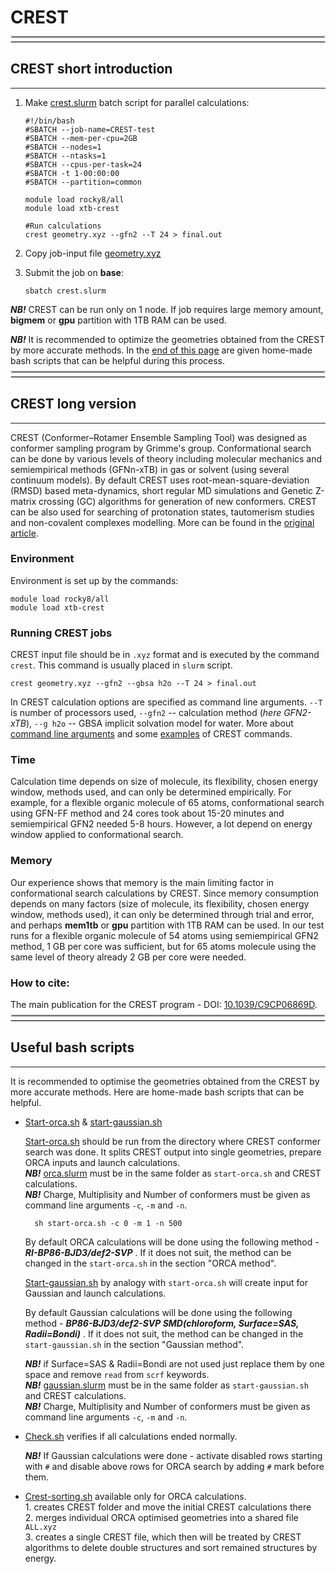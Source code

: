 # CREST

<br>
<hr style="margin-right: 0px; margin-bottom: 4px; margin-left: 0px; margin-top: -24px; border:2px solid  #d9d9d9 "></hr>
<hr style="margin: 4px 0px; border:1px solid  #d9d9d9 "></hr>

## CREST short introduction 

---

1. Make [crest.slurm](crest.slurm) batch script for parallel calculations:
           
	   #!/bin/bash
	   #SBATCH --job-name=CREST-test
	   #SBATCH --mem-per-cpu=2GB
	   #SBATCH --nodes=1
	   #SBATCH --ntasks=1
	   #SBATCH --cpus-per-task=24
	   #SBATCH -t 1-00:00:00
	   #SBATCH --partition=common

	   module load rocky8/all
       module load xtb-crest
  
       #Run calculations 
       crest geometry.xyz --gfn2 --T 24 > final.out

2. Copy job-input file [geometry.xyz](geometry.xyz)
3. Submit the job on **base**:

	   sbatch crest.slurm

***NB!*** CREST can be run only on 1 node. If job requires large memory amount, **bigmem** or **gpu** partition with 1TB RAM can be used. 

***NB!*** It is recommended to optimize the geometries obtained from the CREST by more accurate methods. In the [end of this page](https://docs.hpc.taltech.ee/chemistry/crest.html#useful-bash-scripts) are given home-made bash scripts that can be helpful during this process. 

<br>
<hr style="margin-right: 0px; margin-bottom: 4px; margin-left: 0px; margin-top: -24px; border:2px solid  #d9d9d9 "></hr>
<hr style="margin: 4px 0px; border:1px solid  #d9d9d9 "></hr>

## CREST long version 

---

CREST (Conformer–Rotamer Ensemble Sampling Tool) was designed as conformer sampling program by Grimme's group. Conformational search can be done by various levels of theory including molecular mechanics and semiempirical methods (GFNn-xTB) in gas or solvent (using several continuum models). By default CREST uses root-mean-square-deviation (RMSD) based meta-dynamics, short regular MD simulations and Genetic Z-matrix crossing (GC) algorithms for generation of new conformers. CREST can be also used for searching of protonation states, tautomerism studies and non-covalent complexes modelling. More can be found in the [original article](https://pubs.rsc.org/en/content/articlelanding/2020/CP/C9CP06869D#!divCitation).

### Environment

Environment is set up by the commands:

    module load rocky8/all
    module load xtb-crest

### Running CREST jobs

CREST input file should be in `.xyz` format and is executed by the command `crest`. This command is usually placed in `slurm` script. 

    crest geometry.xyz --gfn2 --gbsa h2o --T 24 > final.out

In CREST calculation options are specified as command line arguments. `--T` is number of processors used, `--gfn2` -- calculation method (_here GFN2-xTB_), `--g h2o` -- GBSA implicit solvation model for water. More about [command line arguments](https://crest-lab.github.io/crest-docs/page/documentation/keywords.html) and some [examples](https://crest-lab.github.io/crest-docs/page/examples) of CREST commands.

### Time

Calculation time depends on size of molecule, its flexibility, chosen energy window, methods used, and can only be determined empirically. For example, for a flexible organic molecule of 65 atoms, conformational search using GFN-FF method and 24 cores took about 15-20 minutes and semiempirical GFN2 needed 5-8 hours. However, a lot depend on energy window applied to conformational search.

### Memory

Our experience shows that memory is the main limiting factor in conformational search calculations by CREST. Since memory consumption depends on many factors (size of molecule, its flexibility, chosen energy window, methods used), it can only be determined through trial and error, and perhaps **mem1tb** or **gpu** partition with 1TB RAM can be used. 
In our test runs for a flexible organic molecule of 54 atoms using semiempirical GFN2 method, 1 GB per core was sufficient, but for 65 atoms molecule using the same level of theory already 2 GB per core were needed.


### How to cite:

The main publication for the CREST program - DOI: [10.1039/C9CP06869D](https://doi.org/10.1039/C9CP06869D).

<br>
<hr style="margin-right: 0px; margin-bottom: 4px; margin-left: 0px; margin-top: -24px; border:2px solid  #d9d9d9 "></hr>
<hr style="margin: 4px 0px; border:1px solid  #d9d9d9 "></hr>

## Useful bash scripts

---

It is recommended to optimise the geometries obtained from the CREST by more accurate methods. Here are home-made bash scripts that can be helpful. 

- [Start-orca.sh](start-orca.sh) & [start-gaussian.sh](start-gaussian.sh)

    [Start-orca.sh](start-orca.sh) should be run from the directory where CREST conformer search was done. It splits CREST output into single geometries, prepare ORCA inputs and launch calculations.  
    ***NB!*** [orca.slurm](orca.slurm) must be in the same folder as `start-orca.sh` and CREST calculations.  
    ***NB!*** Charge, Multiplisity and Number of conformers must be given as  command line arguments `-c`, `-m` and `-n`.
  
        sh start-orca.sh -c 0 -m 1 -n 500
 
    By default ORCA calculations will be done using the following method - ***RI-BP86-BJD3/def2-SVP*** . If it does not suit, the method can be changed in the `start-orca.sh` in the section "ORCA method".
 
    [Start-gaussian.sh](start-gaussian.sh) by analogy with `start-orca.sh` will create input for Gaussian and launch calculations.  

    By default Gaussian calculations will be done using the following method - ***BP86-BJD3/def2-SVP SMD(chloroform, Surface=SAS, Radii=Bondi)*** . If it does not suit, the method can be changed in the `start-gaussian.sh` in the section "Gaussian method".

    ***NB!*** if Surface=SAS & Radii=Bondi are not used just replace them by one space and remove `read` from `scrf` keywords.  
    ***NB!*** [gaussian.slurm](gaussian.slurm) must be in the same folder as `start-gaussian.sh` and CREST calculations.  
    ***NB!*** Charge, Multiplisity and Number of conformers must be given as  command line arguments `-c`, `-m` and `-n`.

- [Check.sh](check.sh) verifies if all calculations ended normally.

   ***NB!*** If Gaussian calculations were done - activate disabled rows starting with `#` and disable above rows for ORCA search by adding `#` mark before them.

- [Crest-sorting.sh](crest-sorting.sh) available only for ORCA calculations.    
                1. creates CREST folder and move the initial CREST calculations there  
                2. merges individual ORCA optimised geometries into a shared file `ALL.xyz`  
                3. creates a single CREST file, which then will be treated by CREST algorithms to delete double structures and sort remained structures by energy.

                
